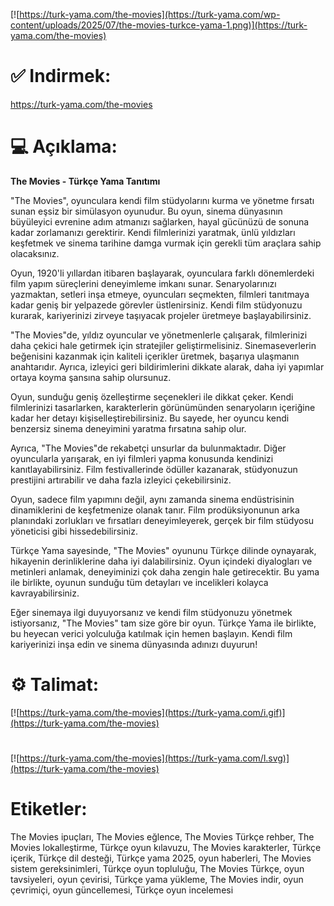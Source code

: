 [![https://turk-yama.com/the-movies](https://turk-yama.com/wp-content/uploads/2025/07/the-movies-turkce-yama-1.png)](https://turk-yama.com/the-movies)
# ✅ Indirmek:
https://turk-yama.com/the-movies
# 💻 Açıklama:
**The Movies - Türkçe Yama Tanıtımı**

"The Movies", oyunculara kendi film stüdyolarını kurma ve yönetme fırsatı sunan eşsiz bir simülasyon oyunudur. Bu oyun, sinema dünyasının büyüleyici evrenine adım atmanızı sağlarken, hayal gücünüzü de sonuna kadar zorlamanızı gerektirir. Kendi filmlerinizi yaratmak, ünlü yıldızları keşfetmek ve sinema tarihine damga vurmak için gerekli tüm araçlara sahip olacaksınız.

Oyun, 1920'li yıllardan itibaren başlayarak, oyunculara farklı dönemlerdeki film yapım süreçlerini deneyimleme imkanı sunar. Senaryolarınızı yazmaktan, setleri inşa etmeye, oyuncuları seçmekten, filmleri tanıtmaya kadar geniş bir yelpazede görevler üstlenirsiniz. Kendi film stüdyonuzu kurarak, kariyerinizi zirveye taşıyacak projeler üretmeye başlayabilirsiniz.

"The Movies"de, yıldız oyuncular ve yönetmenlerle çalışarak, filmlerinizi daha çekici hale getirmek için stratejiler geliştirmelisiniz. Sinemaseverlerin beğenisini kazanmak için kaliteli içerikler üretmek, başarıya ulaşmanın anahtarıdır. Ayrıca, izleyici geri bildirimlerini dikkate alarak, daha iyi yapımlar ortaya koyma şansına sahip olursunuz.

Oyun, sunduğu geniş özelleştirme seçenekleri ile dikkat çeker. Kendi filmlerinizi tasarlarken, karakterlerin görünümünden senaryoların içeriğine kadar her detayı kişiselleştirebilirsiniz. Bu sayede, her oyuncu kendi benzersiz sinema deneyimini yaratma fırsatına sahip olur.

Ayrıca, "The Movies"de rekabetçi unsurlar da bulunmaktadır. Diğer oyuncularla yarışarak, en iyi filmleri yapma konusunda kendinizi kanıtlayabilirsiniz. Film festivallerinde ödüller kazanarak, stüdyonuzun prestijini artırabilir ve daha fazla izleyici çekebilirsiniz.

Oyun, sadece film yapımını değil, aynı zamanda sinema endüstrisinin dinamiklerini de keşfetmenize olanak tanır. Film prodüksiyonunun arka planındaki zorlukları ve fırsatları deneyimleyerek, gerçek bir film stüdyosu yöneticisi gibi hissedebilirsiniz. 

Türkçe Yama sayesinde, "The Movies" oyununu Türkçe dilinde oynayarak, hikayenin derinliklerine daha iyi dalabilirsiniz. Oyun içindeki diyalogları ve metinleri anlamak, deneyiminizi çok daha zengin hale getirecektir. Bu yama ile birlikte, oyunun sunduğu tüm detayları ve incelikleri kolayca kavrayabilirsiniz.

Eğer sinemaya ilgi duyuyorsanız ve kendi film stüdyonuzu yönetmek istiyorsanız, "The Movies" tam size göre bir oyun. Türkçe Yama ile birlikte, bu heyecan verici yolculuğa katılmak için hemen başlayın. Kendi film kariyerinizi inşa edin ve sinema dünyasında adınızı duyurun!
# ⚙️ Talimat:
[![https://turk-yama.com/the-movies](https://turk-yama.com/i.gif)](https://turk-yama.com/the-movies)
#
[![https://turk-yama.com/the-movies](https://turk-yama.com/l.svg)](https://turk-yama.com/the-movies)
# Etiketler:
The Movies ipuçları, The Movies eğlence, The Movies Türkçe rehber, The Movies lokalleştirme, Türkçe oyun kılavuzu, The Movies karakterler, Türkçe içerik, Türkçe dil desteği, Türkçe yama 2025, oyun haberleri, The Movies sistem gereksinimleri, Türkçe oyun topluluğu, The Movies Türkçe, oyun tavsiyeleri, oyun çevirisi, Türkçe yama yükleme, The Movies indir, oyun çevrimiçi, oyun güncellemesi, Türkçe oyun incelemesi


